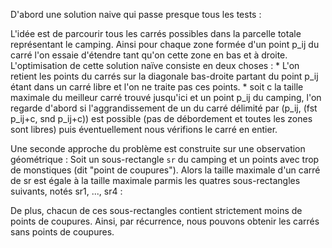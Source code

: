 D'abord une solution naive qui passe presque tous les tests :

L'idée est de parcourir tous les carrés possibles dans la parcelle totale représentant le camping.
Ainsi pour chaque zone formée d'un point p_ij du carré l'on essaie d'étendre tant qu'on cette zone en bas et à droite.
L'optimisation de cette solution naïve consiste en deux choses : 
    * L'on retient les points du carrés sur la diagonale bas-droite partant du point p_ij étant dans un carré libre et l'on ne traite pas ces points.
    * soit c la taille maximale du meilleur carré trouvé jusqu'ici et un point p_ij du camping, l'on regarde d'abord si l'aggrandissement de un du carré délimité par (p_ij, (fst p_ij+c, snd p_ij+c)) est possible (pas de débordement et toutes les zones sont libres) puis éventuellement nous vérifions le carré en entier.
    
Une seconde approche du problème est construite sur une observation géométrique : 
Soit un sous-rectangle `sr` du camping et un points avec trop de monstiques (dit "point de coupures").
Alors la taille maximale d'un carré de sr est égale à la taille maximale parmis les quatres sous-rectangles suivants, notés sr1, ..., sr4 :

De plus, chacun de ces sous-rectangles contient strictement moins de points de coupures.
Ainsi, par récurrence, nous pouvons obtenir les carrés sans points de coupures.
